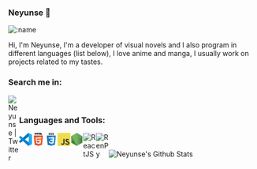 ### Neyunse  👋
![:name](https://count.getloli.com/get/@Neyunse)

Hi, I'm Neyunse, I'm a developer of visual novels and I also program in different languages (list below), I love anime and manga, I usually work on projects related to my tastes.

### Search me in:

[<img align="left" alt="Neyunse | Twitter" width="22px" src="https://img.icons8.com/color/452/twitter--v1.png" />][twitter]


<br />

### Languages and Tools:

<img align="left" alt="Visual Studio Code" width="26px" src="https://raw.githubusercontent.com/github/explore/80688e429a7d4ef2fca1e82350fe8e3517d3494d/topics/visual-studio-code/visual-studio-code.png" />
<img align="left" alt="HTML5" width="26px" src="https://raw.githubusercontent.com/github/explore/80688e429a7d4ef2fca1e82350fe8e3517d3494d/topics/html/html.png" />
<img align="left" alt="CSS3" width="26px" src="https://raw.githubusercontent.com/github/explore/80688e429a7d4ef2fca1e82350fe8e3517d3494d/topics/css/css.png" />
<img align="left" alt="JavaScript" width="26px" src="https://raw.githubusercontent.com/github/explore/80688e429a7d4ef2fca1e82350fe8e3517d3494d/topics/javascript/javascript.png" />
<img align="left" alt="Node.js" width="26px" src="https://raw.githubusercontent.com/github/explore/80688e429a7d4ef2fca1e82350fe8e3517d3494d/topics/nodejs/nodejs.png" />
<img align="left" alt="ReactJS" width="26px" src="https://jesuswisord.github.io/cd7bb6bec60f6799aa174b4e07b92ea4.png" />
<img align="left" alt="RenPy" width="26px" src="https://www.renpy.org/static/index-logo.png" />
<br />
<br />


<img align="left" alt="Neyunse's Github Stats" src="https://github-readme-stats.vercel.app/api?username=Neyunse&show_icons=true&hide_border=true" />


[twitter]: https://twitter.com/Neyunse
